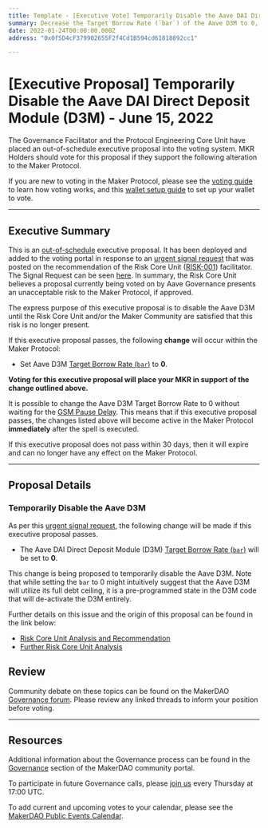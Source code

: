 ```yaml
---
title: Template - [Executive Vote] Temporarily Disable the Aave DAI Direct Deposit Module (D3M) - June 15, 2022
summary: Decrease the Target Borrow Rate (`bar`) of the Aave D3M to 0, this will unwind off the Aave D3M.
date: 2022-01-24T00:00:00.000Z
address: "0x0f5D4cF379902655F2f4Cd1B594cd61818892cc1"

---
```

# [Executive Proposal] Temporarily Disable the Aave DAI Direct Deposit Module (D3M) - June 15, 2022

The Governance Facilitator and the Protocol Engineering Core Unit have placed an out-of-schedule executive proposal into the voting system. MKR Holders should vote for this proposal if they support the following alteration to the Maker Protocol.

If you are new to voting in the Maker Protocol, please see the [voting guide](https://community-development.makerdao.com/en/learn/governance/how-voting-works/) to learn how voting works, and this [wallet setup guide](https://community-development.makerdao.com/en/learn/governance/voting-setup/) to set up your wallet to vote.

---

## Executive Summary

This is an [out-of-schedule](https://mips.makerdao.com/mips/details/MIP41#MIP41c2) executive proposal. It has been deployed and added to the voting portal in response to an [urgent signal request](https://mips.makerdao.com/mips/details/MIP24#MIP24c4) that was posted on the recommendation of the Risk Core Unit ([RISK-001](https://mips.makerdao.com/mips/details/MIP39c2SP2)) facilitator. The Signal Request can be seen [here](https://forum.makerdao.com/t/urgent-signal-request-set-aave-d3m-bar-to-0/15800). In summary, the Risk Core Unit believes a proposal currently being voted on by Aave Governance presents an unacceptable risk to the Maker Protocol, if approved. 

The express purpose of this executive proposal is to disable the Aave D3M until the Risk Core Unit and/or the Maker Community are satisfied that this risk is no longer present.

If this executive proposal passes, the following **change** will occur within the Maker Protocol:
* Set Aave D3M [Target Borrow Rate (`bar`)](https://manual.makerdao.com/module-index/module-dai-direct-deposit#target-borrow-rate-bar) to **0**.

**Voting for this executive proposal will place your MKR in support of the change outlined above.**

It is possible to change the Aave D3M Target Borrow Rate to 0 without waiting for the [GSM Pause Delay](https://manual.makerdao.com/parameter-index/core/param-gsm-pause-delay). This means that if this executive proposal passes, the changes listed above will become active in the Maker Protocol **immediately** after the spell is executed.

If this executive proposal does not pass within 30 days, then it will expire and can no longer have any effect on the Maker Protocol.

---

## Proposal Details

### Temporarily Disable the Aave D3M

As per this [urgent signal request](https://forum.makerdao.com/t/urgent-signal-request-set-aave-d3m-bar-to-0/15800), the following change will be made if this executive proposal passes.
* The Aave DAI Direct Deposit Module (D3M) [Target Borrow Rate (`bar`)](https://manual.makerdao.com/module-index/module-dai-direct-deposit#target-borrow-rate-bar) will be set to **0**.

This change is being proposed to temporarily disable the Aave D3M. Note that while setting the `bar` to 0 might intuitively suggest that the Aave D3M will utilize its full debt ceiling, it is a pre-programmed state in the D3M code that will de-activate the D3M entirely. 

Further details on this issue and the origin of this proposal can be found in the link below:
* [Risk Core Unit Analysis and Recommendation](https://forum.makerdao.com/t/signal-request-set-the-aave-d3m-dc-to-0-zero/15775/15)
* [Further Risk Core Unit Analysis](https://forum.makerdao.com/t/urgent-signal-request-set-aave-d3m-bar-to-0/15800/15)

## Review

Community debate on these topics can be found on the MakerDAO [Governance forum](https://forum.makerdao.com/). Please review any linked threads to inform your position before voting.

---

## Resources

Additional information about the Governance process can be found in the [Governance](https://community-development.makerdao.com/en/learn/governance) section of the MakerDAO community portal.

To participate in future Governance calls, please [join us](https://github.com/makerdao/community/tree/master/governance/governance-and-risk-meetings) every Thursday at 17:00 UTC.

To add current and upcoming votes to your calendar, please see the [MakerDAO Public Events Calendar](https://calendar.google.com/calendar/embed?src=makerdao.com_3efhm2ghipksegl009ktniomdk%40group.calendar.google.com&ctz=UTC&mode=week&showCalendars=0&showPrint=0).

